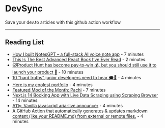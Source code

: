 # DevSync
Save your dev.to articles with this github action workflow

 <hr/> 

## Reading List

- [How I built NotesGPT – a full-stack AI voice note app](https://dev.to/nutlope/how-i-built-notesgpt-a-full-stack-ai-voice-note-app-265o) - 7 minutes
- [This Is The Best Advanced React Book I’ve Ever Read](https://dev.to/_ndeyefatoudiop/this-is-the-best-advanced-react-book-ive-ever-read-328i) - 2 minutes
- [🐱Product Hunt has become pay-to-win 💰, but you should still use it to launch your product 🚀](https://dev.to/wasp/product-hunt-has-become-pay-to-win-but-you-should-still-use-it-to-launch-your-product-508d) - 10 minutes
- [10 "hard truths" junior developers need to hear 🗯🙉](https://dev.to/wasp/10-hard-truths-junior-developers-need-to-hear-3j0e) - 4 minutes
- [Here is my coolest portfolio](https://dev.to/shreyvijayvargiya/here-is-my-coolest-portfolio-224f) - 4 minutes
- [Featured Mod of the Month: Pachi](https://dev.to/devteam/featured-mod-of-the-month-pachi-16hh) - 7 minutes
- [Next.js 14 Booking App with Live Data Scraping using Scraping Browser](https://dev.to/kishansheth/nextjs-14-booking-app-with-live-data-scraping-using-scraping-browser-610) - 14 minutes
- [A11y: Vanilla javascript aria-live announcer](https://dev.to/this-is-learning/a11y-vanilla-javascript-aria-live-announcer-784) - 4 minutes
- [A GitHub Action that automatically generates & updates markdown content (like your README.md) from external or remote files.](https://dev.to/dineshsonachalam/a-github-action-that-automatically-generates-updates-markdown-content-like-your-readme-md-from-external-or-remote-files-hp7) - 4 minutes
